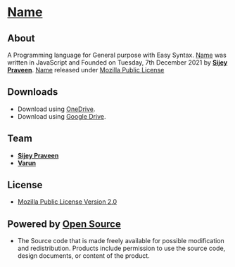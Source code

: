 # [Name]()

## About
A Programming language for General purpose with Easy Syntax.
[Name]() was written in JavaScript and Founded on Tuesday, 7th December 2021 by [**Sijey Praveen**](https://github.com/sijey-praveen). [Name]() released under [Mozilla Public License]() 

## Downloads
- Download using [OneDrive](https://1drv.ms/u/s!Apj-tlb1AVtXpFKNDyo-0ucwGodd?e=7h8Dlo).
- Download using [Google Drive](https://drive.google.com/file/d/11ZEpra6RMrjk4FQUWeQW6LyKkRTYacg6/view?usp=sharing).

## Team
- [**Sijey Praveen**](https://github.com/sijey-praveen/)
- [**Varun**](https://github.com/HackerNAILAIamDev/)

## License
- [Mozilla Public License Version 2.0](https://www.mozilla.org/en-US/MPL/2.0/)

## Powered by [Open Source](https://opensource.org/)
- The Source code that is made freely available for possible modification and redistribution. Products include permission to use the source code, design documents, or content of the product.
